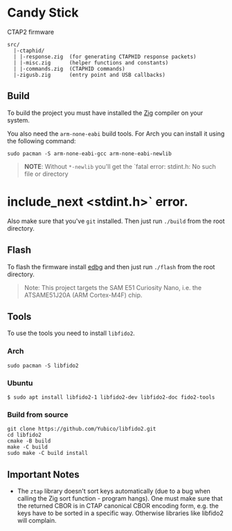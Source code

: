 # Candy Stick

CTAP2 firmware

```
src/
  |-ctaphid/
  | |-response.zig  (for generating CTAPHID response packets)
  | |-misc.zig      (helper functions and constants)
  | |-commands.zig  (CTAPHID commands)
  |-zigusb.zig      (entry point and USB callbacks)
```

## Build

To build the project you must have installed the [Zig](https://ziglang.org/) compiler on your system.

You also need the `arm-none-eabi` build tools. For Arch you can install it using the
following command:

```
sudo pacman -S arm-none-eabi-gcc arm-none-eabi-newlib
```

> **NOTE**: Without `*-newlib` you'll get the `fatal error: stdint.h: No such file or directory
 # include_next <stdint.h>` error.

Also make sure that you've `git` installed. Then just run `./build` from the root directory.

## Flash

To flash the firmware install [edbg](https://github.com/ataradov/edbg) and then just run `./flash` from the 
root directory.

> Note: This project targets the SAM E51 Curiosity Nano, i.e. the
> ATSAME51J20A (ARM Cortex-M4F) chip.

## Tools

To use the tools you need to install `libfido2`.

### Arch

```
sudo pacman -S libfido2
```

### Ubuntu

```
$ sudo apt install libfido2-1 libfido2-dev libfido2-doc fido2-tools
```

### Build from source
```
git clone https://github.com/Yubico/libfido2.git
cd libfido2
cmake -B build
make -C build
sudo make -C build install
```

## Important Notes

* The `ztap` library doesn't sort keys automatically (due to a bug when calling the Zig sort function - program hangs). One must make sure that the returned CBOR is in CTAP canonical CBOR encoding form, e.g. the keys have to be sorted in a specific way. Otherwise libraries like libfido2 will complain.

